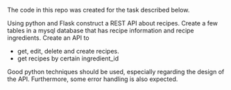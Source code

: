 The code in this repo was created for the task described below.

Using python and Flask construct a REST API about recipes.
Create a few tables in a mysql database that has recipe information and recipe ingredients.
Create an API to
- get, edit, delete and create recipes.
- get recipes by certain ingredient_id

Good python techniques should be used, especially regarding the design of the API. Furthermore, some
error handling is also expected.
